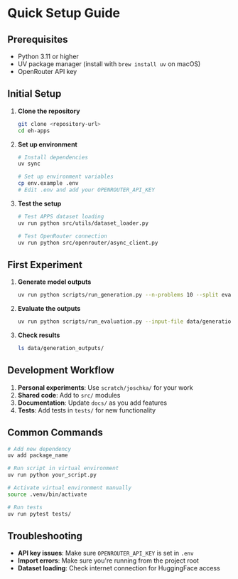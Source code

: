 # Quick Setup Guide

## Prerequisites

- Python 3.11 or higher
- UV package manager (install with `brew install uv` on macOS)
- OpenRouter API key

## Initial Setup

1. **Clone the repository**
   ```bash
   git clone <repository-url>
   cd eh-apps
   ```

2. **Set up environment**
   ```bash
   # Install dependencies
   uv sync
   
   # Set up environment variables
   cp env.example .env
   # Edit .env and add your OPENROUTER_API_KEY
   ```

3. **Test the setup**
   ```bash
   # Test APPS dataset loading
   uv run python src/utils/dataset_loader.py
   
   # Test OpenRouter connection
   uv run python src/openrouter/async_client.py
   ```

## First Experiment

1. **Generate model outputs**
   ```bash
   uv run python scripts/run_generation.py --n-problems 10 --split eval
   ```

2. **Evaluate the outputs**
   ```bash
   uv run python scripts/run_evaluation.py --input-file data/generation_outputs/latest_file.json
   ```

3. **Check results**
   ```bash
   ls data/generation_outputs/
   ```

## Development Workflow

1. **Personal experiments**: Use `scratch/joschka/` for your work
2. **Shared code**: Add to `src/` modules
3. **Documentation**: Update `docs/` as you add features
4. **Tests**: Add tests in `tests/` for new functionality

## Common Commands

```bash
# Add new dependency
uv add package_name

# Run script in virtual environment
uv run python your_script.py

# Activate virtual environment manually
source .venv/bin/activate

# Run tests
uv run pytest tests/
```

## Troubleshooting

- **API key issues**: Make sure `OPENROUTER_API_KEY` is set in `.env`
- **Import errors**: Make sure you're running from the project root
- **Dataset loading**: Check internet connection for HuggingFace access 